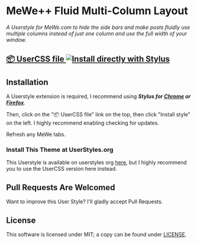 # MeWe++ Fluid Multi-Column Layout

_A Userstyle for MeWe.com to hide the side bars and make posts fluidly use multiple columns instead of just one column and use the full width of your window._

## [📦 UserCSS file ![Install directly with Stylus](https://img.shields.io/badge/Install%20directly%20with-Stylus-00adad.svg)](https://raw.githubusercontent.com/kevin-guertin/mewe-fluid-userstyle/master/mewe-fluid.user.css)

## Installation

A Userstyle extension is required, I recommend using **_Stylus for [Chrome](https://chrome.google.com/webstore/detail/stylus/clngdbkpkpeebahjckkjfobafhncgmne) or [Firefox](https://addons.mozilla.org/en-US/firefox/addon/styl-us/)_**.

Then, click on the "📦 UserCSS file" link on the top, then click "Install style" on the left. I highly recommend enabling checking for updates.

Refresh any MeWe tabs.

### Install This Theme at UserStyles.org

This Userstyle is available on userstyles org [here](https://userstyles.org/styles/181495/), but I highly recommend you to use the UserCSS version here instead.

## Pull Requests Are Welcomed

Want to improve this User Style? I'll gladly accept Pull Requests.

## License

This software is licensed under MIT; a copy can be found under [LICENSE](LICENSE).
